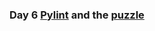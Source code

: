 ### Day 6 <a href="https://www.pylint.org/">Pylint</a> and the <a href="https://plugins.jenkins.io/pyenv-pipeline/">puzzle</a>

